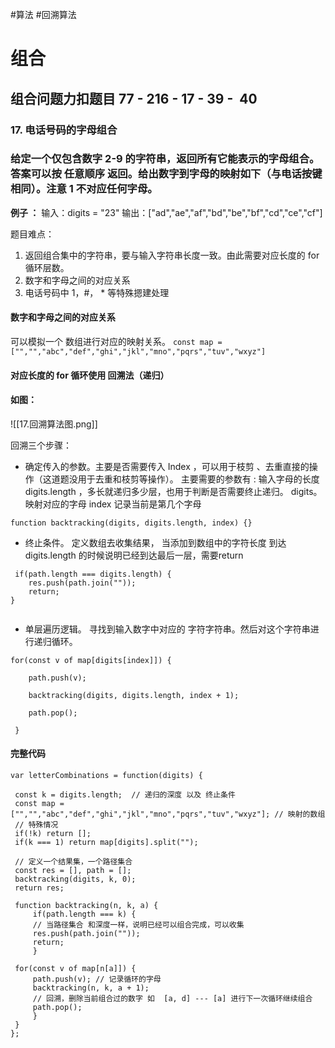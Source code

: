 #算法 
#回溯算法 
# 组合

## 组合问题力扣题目  77 - 216 - 17 - 39 -  40

### 17. 电话号码的字母组合
### 给定一个仅包含数字 2-9 的字符串，返回所有它能表示的字母组合。答案可以按 任意顺序 返回。给出数字到字母的映射如下（与电话按键相同）。**注意 1 不对应任何字母**。

**例子 ：**
输入：digits = "23"
输出：["ad","ae","af","bd","be","bf","cd","ce","cf"]

题目难点： 

1. 返回组合集中的字符串，要与输入字符串长度一致。由此需要对应长度的 for循环层数。
2. 数字和字母之间的对应关系
3. 电话号码中 1，#， * 等特殊摁建处理


#### 数字和字母之间的对应关系
可以模拟一个 数组进行对应的映射关系。
`const map = ["","","abc","def","ghi","jkl","mno","pqrs","tuv","wxyz"]`


#### 对应长度的 for 循环使用 回溯法（递归）
#### 如图：
![[17.回溯算法图.png]]



回溯三个步骤：

- 确定传入的参数。主要是否需要传入 Index ，可以用于枝剪 、去重直接的操作（这道题没用于去重和枝剪等操作）。
主要需要的参数有 :
输入字母的长度 digits.length ，多长就递归多少层，也用于判断是否需要终止递归。 
digits。映射对应的字母
index 记录当前是第几个字母
```
function backtracking(digits, digits.length, index) {}
```
- 终止条件。
定义数组去收集结果，
当添加到数组中的字符长度 到达 digits.length 的时候说明已经到达最后一层，需要return
```
 if(path.length === digits.length) {
	res.push(path.join(""));
	return;     
}
	
```
- 单层遍历逻辑。
寻找到输入数字中对应的 字符字符串。然后对这个字符串进行递归循环。
```
for(const v of map[digits[index]]) {

	path.push(v);
	
	backtracking(digits, digits.length, index + 1);
	
	path.pop();

 }

```


#### 完整代码
```
var letterCombinations = function(digits) {

 const k = digits.length;  // 递归的深度 以及 终止条件
 const map = ["","","abc","def","ghi","jkl","mno","pqrs","tuv","wxyz"]; // 映射的数组
 // 特殊情况
 if(!k) return []; 
 if(k === 1) return map[digits].split(""); 

 // 定义一个结果集，一个路径集合
 const res = [], path = [];
 backtracking(digits, k, 0);
 return res;

 function backtracking(n, k, a) {
	 if(path.length === k) {
	 // 当路径集合 和深度一样，说明已经可以组合完成，可以收集
	 res.push(path.join(""));
	 return;
	 }

 for(const v of map[n[a]]) {
	 path.push(v); // 记录循环的字母
	 backtracking(n, k, a + 1);
	 // 回溯，删除当前组合过的数字 如  [a, d] --- [a] 进行下一次循环继续组合
	 path.pop();
	 }
 }
};

```